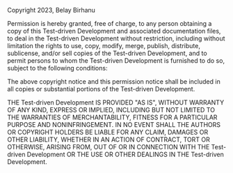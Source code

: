 Copyright 2023, Belay Birhanu

Permission is hereby granted, free of charge, to any person obtaining a copy of this Test-driven Development and associated documentation files, to deal in the Test-driven Development without restriction, including without limitation the rights to use, copy, modify, merge, publish, distribute, sublicense, and/or sell copies of the Test-driven Development, and to permit persons to whom the Test-driven Development is furnished to do so, subject to the following conditions:

The above copyright notice and this permission notice shall be included in all copies or substantial portions of the Test-driven Development.

THE Test-driven Development IS PROVIDED "AS IS", WITHOUT WARRANTY OF ANY KIND, EXPRESS OR IMPLIED, INCLUDING BUT NOT LIMITED TO THE WARRANTIES OF MERCHANTABILITY, FITNESS FOR A PARTICULAR PURPOSE AND NONINFRINGEMENT. IN NO EVENT SHALL THE AUTHORS OR COPYRIGHT HOLDERS BE LIABLE FOR ANY CLAIM, DAMAGES OR OTHER LIABILITY, WHETHER IN AN ACTION OF CONTRACT, TORT OR OTHERWISE, ARISING FROM, OUT OF OR IN CONNECTION WITH THE Test-driven Development OR THE USE OR OTHER DEALINGS IN THE Test-driven Development.